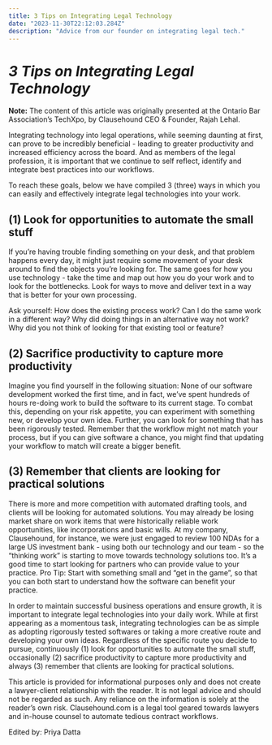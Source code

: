 ```yaml
---
title: 3 Tips on Integrating Legal Technology
date: "2023-11-30T22:12:03.284Z"
description: "Advice from our founder on integrating legal tech."
---
```


# ***3 Tips on Integrating Legal Technology***

**Note:** The content of this article was originally presented at the Ontario Bar Association’s TechXpo, by Clausehound CEO & Founder, Rajah Lehal.

Integrating technology into legal operations, while seeming daunting at first, can prove to be incredibly beneficial - leading to greater productivity and increased efficiency across the board. And as members of the legal profession, it is important that we continue to self reflect, identify and integrate best practices into our workflows.

To reach these goals, below we have compiled 3 (three) ways in which you can easily and effectively integrate legal technologies into your work.

## (1) Look for opportunities to automate the small stuff

If you’re having trouble finding something on your desk, and that problem happens every day, it might just require some movement of your desk around to find the objects you’re looking for. The same goes for how you use technology - take the time and map out how you do your work and to look for the bottlenecks. Look for ways to move and deliver text in a way that is better for your own processing.

Ask yourself: How does the existing process work? Can I do the same work in a different way? Why did doing things in an alternative way not work? Why did you not think of looking for that existing tool or feature?

## (2) Sacrifice productivity to capture more productivity

Imagine you find yourself in the following situation: None of our software development worked the first time, and in fact, we’ve spent hundreds of hours re-doing work to build the software to its current stage. To combat this, depending on your risk appetite, you can experiment with something new, or develop your own idea. Further, you can look for something that has been rigorously tested. Remember that the workflow might not match your process, but if you can give software a chance, you might find that updating your workflow to match will create a bigger benefit.

## (3) Remember that clients are looking for practical solutions

There is more and more competition with automated drafting tools, and clients will be looking for automated solutions. You may already be losing market share on work items that were historically reliable work opportunities, like incorporations and basic wills. At my company, Clausehound, for instance, we were just engaged to review 100 NDAs for a large US investment bank - using both our technology and our team - so the “thinking work” is starting to move towards technology solutions too. It’s a good time to start looking for partners who can provide value to your practice. Pro Tip: Start with something small and “get in the game”, so that you can both start to understand how the software can benefit your practice.

In order to maintain successful business operations and ensure growth, it is important to integrate legal technologies into your daily work. While at first appearing as a momentous task, integrating technologies can be as simple as adopting rigorously tested softwares or taking a more creative route and developing your own ideas. Regardless of the specific route you decide to pursue, continuously (1) look for opportunities to automate the small stuff, occasionally (2) sacrifice productivity to capture more productivity and always (3) remember that clients are looking for practical solutions.

This article is provided for informational purposes only and does not create a lawyer-client relationship with the reader. It is not legal advice and should not be regarded as such. Any reliance on the information is solely at the reader’s own risk. Clausehound.com is a legal tool geared towards lawyers and in-house counsel to automate tedious contract workflows.

Edited by: Priya Datta
